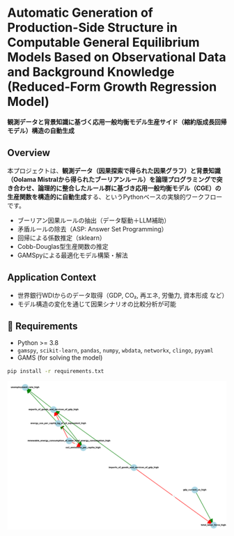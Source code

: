 # Automatic Generation of Production-Side Structure in Computable General Equilibrium Models Based on Observational Data and Background Knowledge (Reduced-Form Growth Regression Model)

**観測データと背景知識に基づく応用一般均衡モデル生産サイド（縮約版成長回帰モデル）構造の自動生成**

## Overview

本プロジェクトは、**観測データ（因果探索で得られた因果グラフ）と背景知識（Oolama Mistralから得られたブーリアンルール）を論理プログラミングで突き合わせ、論理的に整合したルール群に基づき応用一般均衡モデル（CGE）の生産関数を構造的に自動生成**する、というPythonベースの実験的ワークフローです。

- ブーリアン因果ルールの抽出（データ駆動＋LLM補助）
- 矛盾ルールの除去（ASP: Answer Set Programming）
- 回帰による係数推定（sklearn）
- Cobb-Douglas型生産関数の推定
- GAMSpyによる最適化モデル構築・解法

## Application Context

- 世界銀行WDIからのデータ取得（GDP, CO₂, 再エネ, 労働力, 資本形成 など）
- モデル構造の変化を通じて因果シナリオの比較分析が可能

## 🔧 Requirements

- Python >= 3.8
- `gamspy`, `scikit-learn`, `pandas`, `numpy`, `wbdata`, `networkx`, `clingo`, `pyyaml`
- GAMS (for solving the model)

```bash
pip install -r requirements.txt
```

![01](imgs/01.png)
